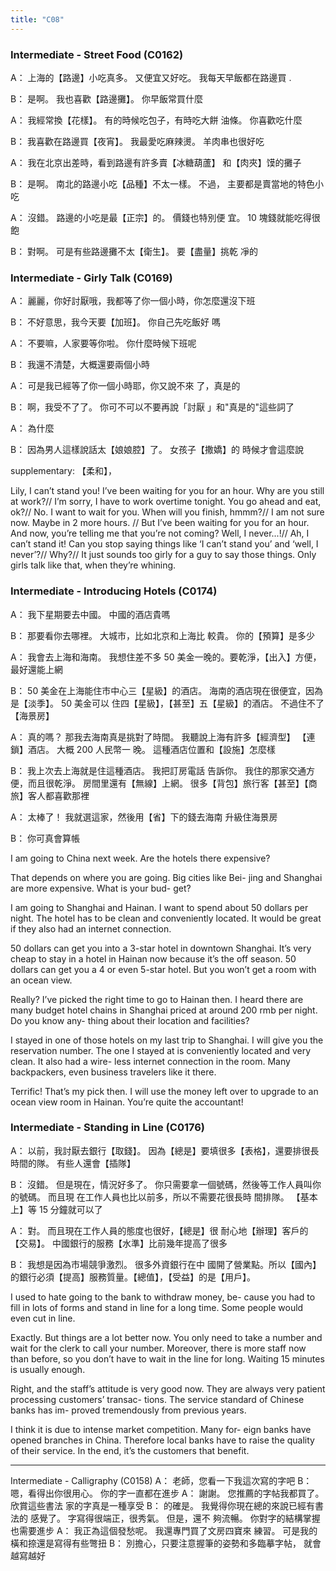 ```yaml
---
title: "C08"
---
```


### Intermediate - Street Food (C0162)

A： 上海的【路邊】小吃真多。 又便宜又好吃。 我每天早飯都在路邊買 .

B： 是啊。 我也喜歡【路邊攤】。 你早飯常買什麼

A： 我經常換【花樣】。 有的時候吃包子，有時吃大餅 油條。 你喜歡吃什麼

B： 我喜歡在路邊買【夜宵】。 我最愛吃麻辣燙。 羊肉串也很好吃

A： 我在北京出差時，看到路邊有許多賣【冰糖葫蘆】 和【肉夾】馍的攤子

B： 是啊。 南北的路邊小吃【品種】不太一樣。 不過， 主要都是賣當地的特色小吃

A： 沒錯。 路邊的小吃是最【正宗】的。 價錢也特別便 宜。 10 塊錢就能吃得很飽

B： 對啊。 可是有些路邊攤不太【衛生】。 要【盡量】挑乾 凈的

### Intermediate - Girly Talk (C0169)

A： 麗麗，你好討厭哦，我都等了你一個小時，你怎麼還沒下班

B： 不好意思，我今天要【加班】。 你自己先吃飯好 嗎

A： 不要嘛，人家要等你啦。 你什麼時候下班呢

B： 我還不清楚，大概還要兩個小時

A： 可是我已經等了你一個小時耶，你又說不來 了，真是的

B： 啊，我受不了了。 你可不可以不要再說「討厭 」和"真是的"這些詞了

A： 為什麼

B： 因為男人這樣說話太【娘娘腔】了。 女孩子【撒嬌】的 時候才會這麼說

supplementary: 【柔和】，

Lily, I can’t stand you! I’ve been waiting for you for an hour. Why are you still at work?//
I’m sorry, I have to work overtime tonight. You go ahead and eat, ok?//
No. I want to wait for you. When will you finish, hmmm?//
I am not sure now. Maybe in 2 more hours. //
But I’ve been waiting for you for an hour. And now, you’re telling me that you’re not coming? Well, I never...!//
Ah, I can’t stand it! Can you stop saying things like ‘I can’t stand you’ and ‘well, I never’?//
Why?//
It just sounds too girly for a guy to say those things. Only girls talk like that, when they’re whining.

### Intermediate - Introducing Hotels (C0174)

A： 我下星期要去中國。 中國的酒店貴嗎

B： 那要看你去哪裡。 大城市，比如北京和上海比 較貴。 你的【預算】是多少

A： 我會去上海和海南。 我想住差不多 50 美金一晚的。要乾淨，【出入】方便，最好還能上網

B： 50 美金在上海能住市中心三【星級】的酒店。 海南的酒店現在很便宜，因為是【淡季】。 50 美金可以 住四【星級】，【甚至】五【星級】的酒店。 不過住不了【海景房】

A： 真的嗎？ 那我去海南真是挑對了時間。 我聽說上海有許多【經濟型】 【連鎖】酒店。 大概 200 人民幣一 晚。 這種酒店位置和【設施】怎麼樣

B： 我上次去上海就是住這種酒店。 我把訂房電話 告訴你。 我住的那家交通方便，而且很乾淨。 房間里還有【無線】上網。 很多【背包】旅行客【甚至】【商旅】客人都喜歡那裡

A： 太棒了！ 我就選這家，然後用【省】下的錢去海南 升級住海景房

B： 你可真會算帳

I am going to China next week. Are the hotels there expensive?

That depends on where you are going. Big cities like Bei- jing and Shanghai are more expensive. What is your bud- get?

I am going to Shanghai and Hainan. I want to spend about 50 dollars per night. The hotel has to be clean and conveniently located. It would be great if they also had an internet connection.

50 dollars can get you into a 3-star hotel in downtown Shanghai. It’s very cheap to stay in a hotel in Hainan now because it’s the off season. 50 dollars can get you a 4 or even 5-star hotel. But you won’t get a room with an ocean view.

Really? I’ve picked the right time to go to Hainan then. I heard there are many budget hotel chains in Shanghai priced at around 200 rmb per night. Do you know any- thing about their location and facilities?

I stayed in one of those hotels on my last trip to Shanghai. I will give you the reservation number. The one I stayed at is conveniently located and very clean. It also had a wire- less internet connection in the room. Many backpackers, even business travelers like it there.

Terrific! That’s my pick then. I will use the money left over to upgrade to an ocean view room in Hainan.
You’re quite the accountant!

### Intermediate - Standing in Line (C0176)

A： 以前，我討厭去銀行【取錢】。 因為【總是】要填很多【表格】，還要排很長時間的隊。 有些人還會【插隊】

B： 沒錯。 但是現在，情況好多了。 你只需要拿一個號碼，然後等工作人員叫你的號碼。 而且現 在工作人員也比以前多，所以不需要花很長時 間排隊。 【基本上】等 15 分鐘就可以了

A： 對。 而且現在工作人員的態度也很好，【總是】很 耐心地【辦理】客戶的【交易】。 中國銀行的服務【水準】比前幾年提高了很多

B： 我想是因為市場競爭激烈。 很多外資銀行在中 國開了營業點。所以【國內】的銀行必須【提高】服務質量。【總值】，【受益】的是【用戶】。

I used to hate going to the bank to withdraw money, be- cause you had to fill in lots of forms and stand in line for a long time. Some people would even cut in line.

Exactly. But things are a lot better now. You only need to take a number and wait for the clerk to call your number. Moreover, there is more staff now than before, so you don’t have to wait in the line for long. Waiting 15 minutes is usually enough.

Right, and the staff’s attitude is very good now. They are always very patient processing customers’ transac- tions. The service standard of Chinese banks has im- proved tremendously from previous years.

I think it is due to intense market competition. Many for- eign banks have opened branches in China. Therefore local banks have to raise the quality of their service. In the end, it’s the customers that benefit.

---

Intermediate - Calligraphy (C0158)
A： 老師，您看一下我這次寫的字吧
B： 嗯，看得出你很用心。 你的字一直都在進步
A： 謝謝。 您推薦的字帖我都買了。 欣賞這些書法 家的字真是一種享受
B： 的確是。 我覺得你現在總的來說已經有書法的 感覺了。 字寫得很端正，很秀氣。 但是，還不 夠流暢。 你對字的結構掌握也需要進步
A： 我正為這個發愁呢。 我還專門買了文房四寶來 練習。 可是我的橫和捺還是寫得有些彆扭
B： 別擔心，只要注意握筆的姿勢和多臨摹字帖， 就會越寫越好
